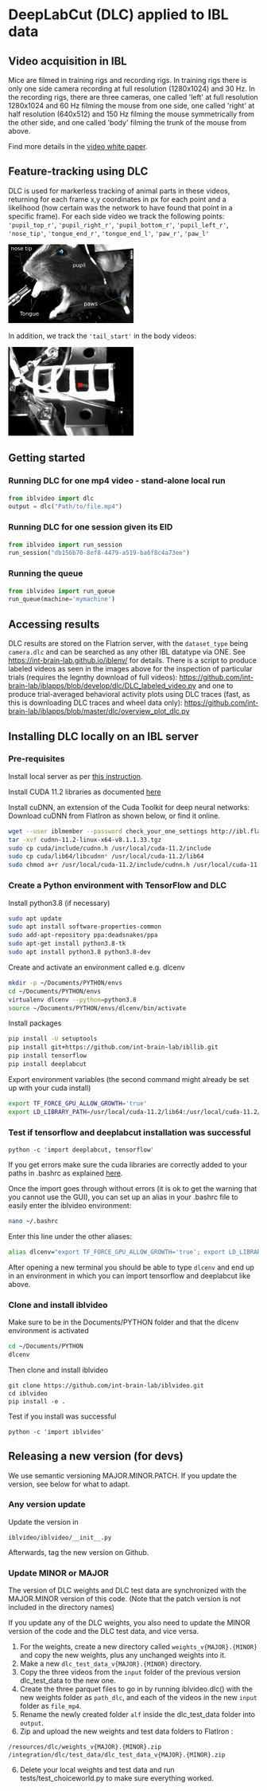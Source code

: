 # DeepLabCut (DLC) applied to IBL data
## Video acquisition in IBL

Mice are filmed in training rigs and recording rigs. In training rigs there is only one side camera recording at full resolution (1280x1024) and 30 Hz. In the recording rigs, there are three cameras, one called 'left' at full resolution 1280x1024 and 60 Hz filming the mouse from one side, one called 'right' at half resolution (640x512) and 150 Hz filming the mouse symmetrically from the other side, and one called 'body' filming the trunk of the mouse from above.

Find more details in the [video white paper](https://docs.google.com/document/u/1/d/e/2PACX-1vS2777bCbDmMre-wyeDr4t0jC-0YsV_uLtYkfS3h9zTwgC7qeMk-GUqxPqcY7ylH17I1Vo1nIuuj26L/pub).   

## Feature-tracking using DLC

DLC is used for markerless tracking of animal parts in these videos, returning for each frame x,y coordinates in px for each point and a likelihood (how certain was the network to have found that point in a specific frame). For each side video we track the following points: `'pupil_top_r'`, `'pupil_right_r'`, `'pupil_bottom_r'`, `'pupil_left_r'`, `'nose_tip'`, `'tongue_end_r'`, `'tongue_end_l'`, `'paw_r'`, `'paw_l'`

<img src="https://github.com/int-brain-lab/iblvideo/blob/master/_static/side_view.png" width="50%" height="50%">

In addition, we track the `'tail_start'` in the body videos:

<img src="https://github.com/int-brain-lab/iblvideo/blob/master/_static/body_view.png" width="50%" height="50%">

## Getting started
### Running DLC for one mp4 video - stand-alone local run
```python
from iblvideo import dlc
output = dlc("Path/to/file.mp4")
```

### Running DLC for one session given its EID
```python
from iblvideo import run_session
run_session("db156b70-8ef8-4479-a519-ba6f8c4a73ee")
```
### Running the queue
```python
from iblvideo import run_queue
run_queue(machine='mymachine')
```
## Accessing results

DLC results are stored on the Flatrion server, with the `dataset_type` being `camera.dlc` and can be searched as any other IBL datatype via ONE. See https://int-brain-lab.github.io/iblenv/ for details. There is a script to produce labeled videos as seen in the images above for the inspection of particular trials (requires the legnthy download of full videos): https://github.com/int-brain-lab/iblapps/blob/develop/dlc/DLC_labeled_video.py and one to produce trial-averaged behavioral activity plots using DLC traces (fast, as this is downloading DLC traces and wheel data only): https://github.com/int-brain-lab/iblapps/blob/master/dlc/overview_plot_dlc.py 

## Installing DLC locally on an IBL server

### Pre-requisites

Install local server as per [this instruction](https://docs.google.com/document/d/1NYVlVD8OkwRYUaPeHo3ZFPuwpv_E5zgUVjLsV0V5Ko4).

Install CUDA 11.2 libraries as documented [here](https://docs.google.com/document/d/1UyXUOx21mwrpBtCcS51avnikmyCPCzXEtTRaTetH-Mo/edit#heading=h.39mk45fhbn1l)

Install cuDNN, an extension of the Cuda Toolkit for deep neural networks: Download cuDNN from FlatIron as shown below, or find it online.

```bash
wget --user iblmember --password check_your_one_settings http://ibl.flatironinstitute.org/resources/cudnn-11.2-linux-x64-v8.1.1.33.tgz 
tar -xvf cudnn-11.2-linux-x64-v8.1.1.33.tgz 
sudo cp cuda/include/cudnn.h /usr/local/cuda-11.2/include  
sudo cp cuda/lib64/libcudnn* /usr/local/cuda-11.2/lib64  
sudo chmod a+r /usr/local/cuda-11.2/include/cudnn.h /usr/local/cuda-11.2/lib64/libcudnn*  
```

### Create a Python environment with TensorFlow and DLC

Install python3.8 (if necessary)

```bash
sudo apt update  
sudo apt install software-properties-common  
sudo add-apt-repository ppa:deadsnakes/ppa
sudo apt-get install python3.8-tk  
sudo apt install python3.8 python3.8-dev  
```

Create and activate an environment called e.g. dlcenv

```bash
mkdir -p ~/Documents/PYTHON/envs
cd ~/Documents/PYTHON/envs
virtualenv dlcenv --python=python3.8
source ~/Documents/PYTHON/envs/dlcenv/bin/activate
```

Install packages

```bash
pip install -U setuptools
pip install git+https://github.com/int-brain-lab/ibllib.git
pip install tensorflow
pip install deeplabcut
```

Export environment variables 
(the second command might already be set up with your cuda install)
```bash
export TF_FORCE_GPU_ALLOW_GROWTH='true'
export LD_LIBRARY_PATH=/usr/local/cuda-11.2/lib64:/usr/local/cuda-11.2/extras/CUPTI/lib64:$LD_LIBRARY_PATH  
```

### Test if tensorflow and deeplabcut installation was successful

```
python -c 'import deeplabcut, tensorflow'
```

If you get errors make sure the cuda libraries are correctly added to your paths in .bashrc as explained [here](https://docs.google.com/document/d/1UyXUOx21mwrpBtCcS51avnikmyCPCzXEtTRaTetH-Mo/edit#heading=h.ryxfckh2bbpl).

Once the import goes through without errors (it is ok to get the warning that you cannot use the GUI), you can set up an alias in your .bashrc file to easily enter the iblvideo environment:
```bash
nano ~/.bashrc
```
Enter this line under the other aliases:
```bash
alias dlcenv="export TF_FORCE_GPU_ALLOW_GROWTH='true'; export LD_LIBRARY_PATH=/usr/local/cuda-11.2/lib64:/usr/local/cuda-11.2/extras/CUPTI/lib64:$LD_LIBRARY_PATH; source ~/Documents/PYTHON/envs/dlcenv/bin/activate"

```
After opening a new terminal you should be able to type `dlcenv` and end up in an environment in which you can import tensorflow and deeplabcut like above.

### Clone and install iblvideo

Make sure to be in the Documents/PYTHON folder and that the dlcenv environment is activated
```bash
cd ~/Documents/PYTHON
dlcenv
```
Then clone and install iblvideo
```
git clone https://github.com/int-brain-lab/iblvideo.git
cd iblvideo
pip install -e .
```

Test if you install was successful
```
python -c 'import iblvideo'
```
## Releasing a new version (for devs)

We use semantic versioning MAJOR.MINOR.PATCH. If you update the version, see below for what to adapt.

### Any version update
Update the version in
```
iblvideo/iblvideo/__init__.py
```
Afterwards, tag the new version on Github.


### Update MINOR or MAJOR
The version of DLC weights and DLC test data are synchronized with the MAJOR.MINOR version of this code. (Note that the patch version is not included in the directory names)

If you update any of the DLC weights, you also need to update the MINOR version of the code and the DLC test data, and vice versa.
1. For the weights, create a new directory called `weights_v{MAJOR}.{MINOR}` and copy the new weights, plus any unchanged weights into it.
2. Make a new `dlc_test_data_v{MAJOR}.{MINOR}` directory.
3. Copy the three videos from the `input` folder of the previous version dlc_test_data to the new one.
4. Create the three parquet files to go in by running iblvideo.dlc() with the new weights folder as `path_dlc`, and each of the videos in the new `input` folder as `file_mp4`.
5. Rename the newly created folder `alf` inside the dlc_test_data folder into `output`.
6. Zip and upload the new weights and test data folders to FlatIron :
```
/resources/dlc/weights_v{MAJOR}.{MINOR}.zip
/integration/dlc/test_data/dlc_test_data_v{MAJOR}.{MINOR}.zip
```
6. Delete your local weights and test data and run tests/test_choiceworld.py to make sure everything worked.
